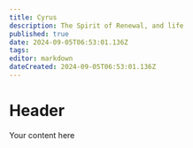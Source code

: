 ```yaml
---
title: Cyrus
description: The Spirit of Renewal, and life
published: true
date: 2024-09-05T06:53:01.136Z
tags: 
editor: markdown
dateCreated: 2024-09-05T06:53:01.136Z
---
```


# Header
Your content here